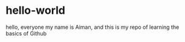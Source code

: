 # hello-world

hello, everyone
my name is Aiman, and this is my repo of learning the basics of Github
